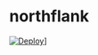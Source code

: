 # northflank

[![Deploy](https://www.deployhq.com/images/deploy/opengraph-banner.png)](https://app.northflank.com)]
